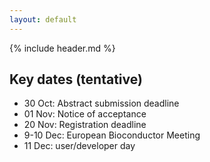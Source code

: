 ```yaml
---
layout: default
---
```


{% include header.md %}

## Key dates (tentative)
- 30 Oct: Abstract submission deadline
- 01 Nov: Notice of acceptance
- 20 Nov: Registration deadline
- 9-10 Dec: European Bioconductor Meeting
- 11 Dec: user/developer day

